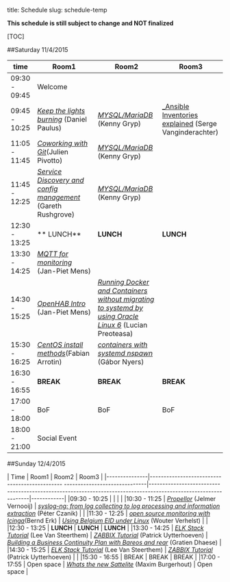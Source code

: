 title: Schedule
slug: schedule-temp

**This schedule is still subject to change and NOT finalized**

[TOC]


##Saturday 11/4/2015

| time          | Room1                                                                                            |    Room2                                                                  |   Room3                                      |
|---------------|--------------------------------------------------------------------------------------------------|---------------------------------------------------------------------------|----------------------------------------------|
|09:30 - 09:45  | Welcome                                                                                          |                                                                           |                                              |
|09:45 - 10:25  | [_Keep the lights burning_](keep_lights_burning.html) (Daniel Paulus)                            |  [_MYSQL/MariaDB_]() (Kenny Gryp)                                         | [_Ansible Inventories explained](ansible_explained.html) (Serge Vanginderachter)                                             |
|11:05 - 11:45  | [_Coworking with Git_](git_coworking.html)(Julien Pivotto)                                       |  [_MYSQL/MariaDB_]() (Kenny Gryp)                                         |                                              |
|11:45 - 12:25  | [_Service Discovery and config management_](service_discovery_cfgmgmt.html) (Gareth Rushgrove)   |  [_MYSQL/MariaDB_]() (Kenny Gryp)                                         |                                              |
|12:30 - 13:25  | ** LUNCH**                                                                                       | **LUNCH**                                                                 | **LUNCH**                                    |
|13:30 - 14:25  | [_MQTT for monitoring_](mqtt_monitoring.html) (Jan-Piet Mens)                                    |                                                                           |                                              |
|14:30 - 15:25  | [_OpenHAB Intro_](openhab_intro.html) (Jan-Piet Mens)                                            | [_Running Docker and Containers without migrating to systemd by using Oracle Linux 6_](docker_oracle.html) (Lucian Preoteasa)|  |
|15:30 - 16:25  | [_CentOS install methods_](centos_install_methods.html)(Fabian Arrotin)                          | [_containers with systemd nspawn_](containers_nspawn.html) (Gábor Nyers)  |                                              |
|16:30 - 16:55  | **BREAK**                                                                                        | **BREAK**                                                                 | **BREAK**             |
|17:00 - 18:00  | BoF                                                                                              | BoF                                                                       | BoF                   |
|18:00 - 21:00  | Social Event |

##Sunday 12/4/2015

| Time          | Room1                                                                       | Room2                                                                                                          | Room3      |
|---------------|---------------------------------------------- ------------------------------|----------------------------------------------------------------------------------------------------------------|------------|
|09:30 - 10:25  |                                                                             |                                                                                                                |            |
|10:30 - 11:25  | [_Propellor_](propellor.html) (Jelmer Vernooij)                             | [_syslog-ng: from log collecting to log processing and information extraction_](syslog_ng.html) (Péter Czanik) |            |
|11:30 - 12:25  | [_open source monitoring with Icinga_](icinga_monitoring.html)(Bernd Erk)   | [_Using Belgium EID under Linux_](beid_linux.html) (Wouter Verhelst)                                           |               |
|12:30 - 13:25  | **LUNCH**                                                                   | **LUNCH**                                                                                                      | **LUNCH**     |
|13:30 - 14:25  | [_ELK Stack Tutorial_](elk_tut.html) (Lee Van Steerthem)                                | [_ZABBIX Tutorial_](zabbix_tut.html) (Patrick Uytterhoeven)                                                    | [_Building a Business Continuity Plan with Bareos and rear_]() (Gratien Dhaese)        |
|14:30 - 15:25  | [_ELK Stack Tutorial_](elk_tut.html) (Lee Van Steerthem)                                | [_ZABBIX Tutorial_](zabbix_tut.html) (Patrick Uytterhoeven)                                                    |            |
|15:30 - 16:55  | BREAK                                                                       | BREAK                                                                                                          | BREAK      |
|17:00 - 17:55  | Open space                                                                  | [_Whats the new Sattelite_]() (Maxim Burgerhout)                                                               | Open space |
